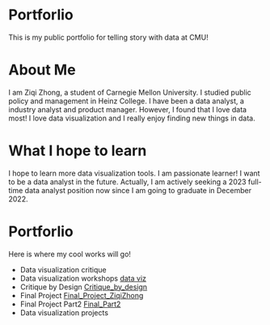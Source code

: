 # Portforlio
This is my public portfolio for telling story with data at CMU!

# About Me
I am Ziqi Zhong, a student of Carnegie Mellon University. I studied public policy and management in Heinz College. I have been a data analyst, a industry analyst and product manager. However, I found that I love data most! I love data visualization and I really enjoy finding new things in data.

# What I hope to learn
I hope to learn more data visualization tools. I am passionate learner! I want to be a data analyst in the future. Actually, I am actively seeking a 2023 full-time data analyst position now since I am going to graduate in December 2022.

# Portforlio
Here is where my cool works will go!
- Data visualization critique
- Data visualization workshops
[data viz](/dataviz2.md)
- Critique by Design
[Critique_by_design](/Critique_by_design.md)
- Final Project
[Final_Project_ZiqiZhong](/Final_Project_ZiqiZhong.md)
- Final Project Part2
[Final_Part2](/Final_Part2.md)
- Data visualization projects
